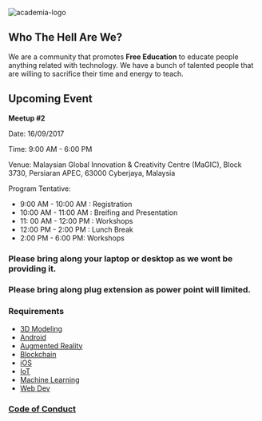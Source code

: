 ![academia-logo](https://raw.githubusercontent.com/DevconX/academia/master/assets/academia-logo.png)

## Who The Hell Are We?

We are a community that promotes **Free Education** to educate people anything related with technology. We have a bunch of talented people that are willing to sacrifice their time and energy to teach.

## Upcoming Event

**Meetup #2**

Date: 16/09/2017

Time: 9:00 AM - 6:00 PM

Venue: Malaysian Global Innovation & Creativity Centre (MaGIC), Block 3730, Persiaran APEC, 63000 Cyberjaya, Malaysia

Program Tentative:

* 9:00 AM - 10:00 AM : Registration
* 10:00 AM - 11:00 AM : Breifing and Presentation
* 11: 00 AM - 12:00 PM : Workshops
* 12:00 PM - 2:00 PM : Lunch Break
* 2:00 PM - 6:00 PM: Workshops

### Please bring along your laptop or desktop as we wont be providing it.

### Please bring along plug extension as power point will limited.

### Requirements

* [3D Modeling](https://github.com/DevconX/academia/blob/master/3d-requirement.md)
* [Android](https://github.com/DevconX/academia/blob/master/android-requirement.md)
* [Augmented Reality](https://github.com/DevconX/academia/blob/master/ar-requirement.md)
* [Blockchain](https://github.com/DevconX/academia/blob/master/blockchain-requirement.md)
* [iOS](https://github.com/DevconX/academia/blob/master/ios-requirement.md)
* [IoT](https://github.com/DevconX/academia/blob/master/iot-requirement.md)
* [Machine Learning](https://github.com/DevconX/academia/blob/master/mahine-learning-requirement.md)
* [Web Dev](https://github.com/DevconX/academia/blob/master/web-dev-requirement.md)

### [Code of Conduct](https://github.com/DevconX/academia/blob/master/code-of-conduct.md)

